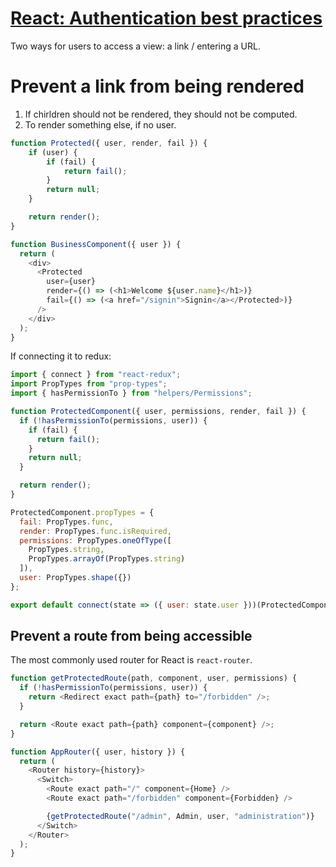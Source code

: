 # [React: Authentication best practices](https://medium.com/meilleursagents-engineering/react-authentication-best-practices-81db893010c9)

Two ways for users to access a view: a link / entering a URL.

# Prevent a link from being rendered

1. If chirldren should not be rendered, they should not be computed.
2. To render something else, if no user.

```js
function Protected({ user, render, fail }) {
    if (user) {
        if (fail) {
            return fail();
        }
        return null;
    }

    return render();
}

function BusinessComponent({ user }) {
  return (
    <div>
      <Protected
        user={user}
        render={() => (<h1>Welcome ${user.name}</h1>)}
        fail={() => (<a href="/signin">Signin</a></Protected>)}
      />
    </div>
  );
}
```

If connecting it to redux:

```js
import { connect } from "react-redux";
import PropTypes from "prop-types";
import { hasPermissionTo } from "helpers/Permissions";

function ProtectedComponent({ user, permissions, render, fail }) {
  if (!hasPermissionTo(permissions, user)) {
    if (fail) {
      return fail();
    }
    return null;
  }

  return render();
}

ProtectedComponent.propTypes = {
  fail: PropTypes.func,
  render: PropTypes.func.isRequired,
  permissions: PropTypes.oneOfType([
    PropTypes.string,
    PropTypes.arrayOf(PropTypes.string)
  ]),
  user: PropTypes.shape({})
};

export default connect(state => ({ user: state.user }))(ProtectedComponent);
```

## Prevent a route from being accessible

The most commonly used router for React is `react-router`.

```js
function getProtectedRoute(path, component, user, permissions) {
  if (!hasPermissionTo(permissions, user)) {
    return <Redirect exact path={path} to="/forbidden" />;
  }

  return <Route exact path={path} component={component} />;
}

function AppRouter({ user, history }) {
  return (
    <Router history={history}>
      <Switch>
        <Route exact path="/" component={Home} />
        <Route exact path="/forbidden" component={Forbidden} />

        {getProtectedRoute("/admin", Admin, user, "administration")}
      </Switch>
    </Router>
  );
}
```
